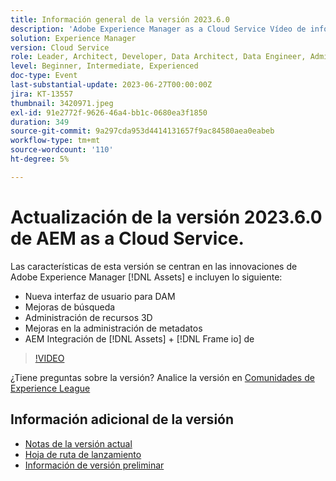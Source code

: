 ```yaml
---
title: Información general de la versión 2023.6.0
description: 'Adobe Experience Manager as a Cloud Service Vídeo de información general sobre la versión 2023.6.0Las funciones de esta versión se centran en las innovaciones de Experience Manager Assets AEM e incluyen lo siguiente: Nueva interfaz de usuario para mejoras en la búsqueda de DAM Administración de recursos 3D Administración de metadatos Mejoras de la integración de  [!DNL Assets] + [!DNL Frame io] '
solution: Experience Manager
version: Cloud Service
role: Leader, Architect, Developer, Data Architect, Data Engineer, Admin, User
level: Beginner, Intermediate, Experienced
doc-type: Event
last-substantial-update: 2023-06-27T00:00:00Z
jira: KT-13557
thumbnail: 3420971.jpeg
exl-id: 91e2772f-9626-46a4-bb1c-0680ea3f1850
duration: 349
source-git-commit: 9a297cda953d4414131657f9ac84580aea0eabeb
workflow-type: tm+mt
source-wordcount: '110'
ht-degree: 5%

---
```


# Actualización de la versión 2023.6.0 de AEM as a Cloud Service.


Las características de esta versión se centran en las innovaciones de Adobe Experience Manager [!DNL Assets] e incluyen lo siguiente:

* Nueva interfaz de usuario para DAM
* Mejoras de búsqueda
* Administración de recursos 3D
* Mejoras en la administración de metadatos
* AEM Integración de [!DNL Assets] + [!DNL Frame io] de

>[!VIDEO](https://video.tv.adobe.com/v/3420971/?learn=on)


¿Tiene preguntas sobre la versión?  Analice la versión en [Comunidades de Experience League](https://adobe.ly/444zA4U)

## Información adicional de la versión

* [Notas de la versión actual](https://experienceleague.adobe.com/docs/experience-manager-cloud-service/content/release-notes/home.html?lang=es)
* [Hoja de ruta de lanzamiento](https://experienceleague.adobe.com/docs/experience-manager-release-information/aem-release-updates/update-releases-roadmap.html?lang=es)
* [Información de versión preliminar](https://experienceleague.adobe.com/docs/experience-manager-cloud-service/content/release-notes/prerelease.html)
